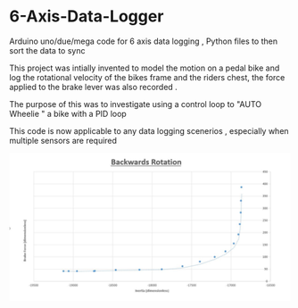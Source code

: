 # 6-Axis-Data-Logger
Arduino uno/due/mega code for 6 axis data logging , Python files to then sort the data to sync


This project was intially invented to model the motion on a pedal bike and log the rotational velocity of
the bikes frame and the riders chest, the force applied to the brake lever was also recorded . 

The purpose of this was to investigate using a control loop to "AUTO Wheelie " a bike with a PID loop

This code is now applicable to any data logging scenerios , especially when multiple sensors are required



<img src="bike wheelie.JPG" width="1000" >
